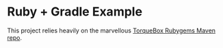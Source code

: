 # Ruby + Gradle Example

This project relies heavily on the marvellous [TorqueBox Rubygems Maven
repo](hhttp://rubygems-proxy.torquebox.org/).
